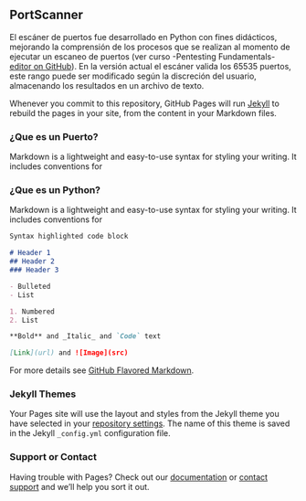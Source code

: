 ## PortScanner

El escáner de puertos fue desarrollado en Python con fines didácticos, mejorando la comprensión de los procesos que se realizan al momento de ejecutar un escaneo de puertos (ver curso -Pentesting Fundamentals- [editor on GitHub](https://tryhackme.com/room/pentestingfundamentals)). En la versión actual el escáner valida los 65535 puertos, este rango puede ser modificado según la discreción del usuario, almacenando los resultados en un archivo de texto. 

Whenever you commit to this repository, GitHub Pages will run [Jekyll](https://jekyllrb.com/) to rebuild the pages in your site, from the content in your Markdown files.

### ¿Que es un Puerto?

Markdown is a lightweight and easy-to-use syntax for styling your writing. It includes conventions for


### ¿Que es un Python?

Markdown is a lightweight and easy-to-use syntax for styling your writing. It includes conventions for



```markdown
Syntax highlighted code block

# Header 1
## Header 2
### Header 3

- Bulleted
- List

1. Numbered
2. List

**Bold** and _Italic_ and `Code` text

[Link](url) and ![Image](src)
```

For more details see [GitHub Flavored Markdown](https://guides.github.com/features/mastering-markdown/).

### Jekyll Themes

Your Pages site will use the layout and styles from the Jekyll theme you have selected in your [repository settings](https://github.com/willeonardo19/portscanner/settings/pages). The name of this theme is saved in the Jekyll `_config.yml` configuration file.

### Support or Contact

Having trouble with Pages? Check out our [documentation](https://docs.github.com/categories/github-pages-basics/) or [contact support](https://support.github.com/contact) and we’ll help you sort it out.

